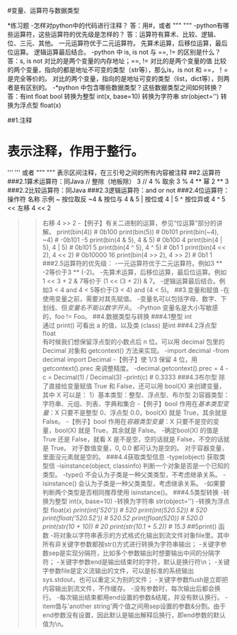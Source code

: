 #变量、运算符与数据类型

*练习题
-怎样对python中的代码进行注释？
 答：用#，或者 """ """
-python有哪些运算符，这些运算符的优先级是怎样的？
答：运算符有算术、比较、逻辑、位、三元、其他。
一元运算符优于二元运算符。
先算术运算，后移位运算，最后位运算。
逻辑运算最后结合。
-python 中 is, is not 与 ==, != 的区别是什么？
答：s, is not 对比的是两个变量的内存地址；==, != 对比的是两个变量的值
比较的两个变量，指向的都是地址不可变的类型（str等），那么is，is not 和 ==，！= 是完全等价的。
对比的两个变量，指向的是地址可变的类型（list，dict等），则两者是有区别的。
-*python 中包含哪些数据类型？这些数据类型之间如何转换？
答：有int float bool
转换为整型 int(x, base=10)
转换为字符串 str(object='')
转换为浮点型 float(x)

##1.注释
# 表示注释，作用于整行。
''' ''' 或者 """ """ 表示区间注释，在三引号之间的所有内容被注释
##2.运算符
###2.1算术运算符：同Java
//	整除（地板除）	3 // 4
  %	取余	3 % 4
  **	幂	2 ** 3
###2.2比较运算符：同Java
###2.3逻辑运算符：and or not
###2.4位运算符：
操作符	名称	     示例
~	    按位取反	  ~4
&	    按位与	    4 & 5
|	    按位或	    4 | 5
^	    按位异或   4 ^ 5
<<	  左移	    4 << 2
>>	  右移     	4 >> 2
-【例子】有关二进制的运算，参见“位运算”部分的讲解。
  print(bin(4))  # 0b100
  print(bin(5))  # 0b101
  print(bin(~4), ~4)  # -0b101 -5
  print(bin(4 & 5), 4 & 5)  # 0b100 4
  print(bin(4 | 5), 4 | 5)  # 0b101 5
  print(bin(4 ^ 5), 4 ^ 5)  # 0b1 1
  print(bin(4 << 2), 4 << 2)  # 0b10000 16
  print(bin(4 >> 2), 4 >> 2)  # 0b1 1
###2.5运算符的优先级：
-一元运算符优于二元运算符。例如3 ** -2等价于3 ** (-2)。
-先算术运算，后移位运算，最后位运算。例如 1 << 3 + 2 & 7等价于 (1 << (3 + 2)) & 7。
-逻辑运算最后结合。例如3 < 4 and 4 < 5等价于(3 < 4) and (4 < 5)。
##3.变量和赋值
-在使用变量之前，需要对其先赋值。
-变量名可以包括字母、数字、下划线、但*变量名不能以数字开头*。
-Python 变量名是大小写敏感的，foo != Foo。
##4.数据类型与转换
###4.1整型   int    
通过 print() 可看出 a 的值，以及类 (class) 是int
###4.2浮点型 float  
有时候我们想保留浮点型的小数点后 n 位。可以用 decimal 包里的 Decimal 对象和 getcontext() 方法来实现。
-import decimal
-from decimal import Decimal
-【例子】使 1/3 保留 4 位，用 getcontext().prec 来调整精度。
-decimal.getcontext().prec = 4
-c = Decimal(1) / Decimal(3)
-print(c)  # 0.3333
###4.3布尔型
除了直接给变量赋值 True 和 False，还可以用 bool(X) 来创建变量，其中 X 可以是：
1）基本类型：整型、浮点型、布尔型
2)容器类型：字符串、元组、列表、字典和集合
-【例子】bool 作用在*基本类型变量*：X 只要不是整型 0、浮点型 0.0，bool(X) 就是 True，其余就是 False。
-【例子】bool 作用在*容器类型变量*：X 只要不是空的变量，bool(X) 就是 True，其余就是 False。
-确定bool(X) 的值是 True 还是 False，就看 X 是不是空，空的话就是 False，不空的话就是 True。
对于数值变量，0, 0.0 都可认为是空的。
对于容器变量，里面没元素就是空的。
###4.4获取类型信息
-type(object) 获取类型信
-isinstance(object, classinfo) 判断一个对象是否是一个已知的类型。
-type() 不会认为子类是一种父类类型，不考虑继承关系。
-isinstance() 会认为子类是一种父类类型，考虑继承关系。
-如果要判断两个类型是否相同推荐使用 isinstance()。
###4.5类型转换
-转换为整型 int(x, base=10)
-转换为字符串 str(object='')
-转换为浮点型 float(x)
*print(int('520'))  # 520
print(int(520.52))  # 520
print(float('520.52'))  # 520.52
print(float(520))  # 520.0
print(str(10 + 10))  # 20
print(str(10.1 + 5.2))  # 15.3*
##5print() 函数
-将对象以字符串表示的方式格式化输出到流文件对象file里。其中所有非关键字参数都按str()方式进行转换为字符串输出；
-关键字参数sep是实现分隔符，比如多个参数输出时想要输出中间的分隔字符；
-关键字参数end是输出结束时的字符，默认是换行符\n；
-关键字参数file是定义流输出的文件，可以是标准的系统输出sys.stdout，也可以重定义为别的文件；
-关键字参数flush是立即把内容输出到流文件，不作缓存。
-没有参数时，每次输出后都会换行。
-每次输出结束都用end设置的参数&结尾，并没有默认换行。
-item值与'another string'两个值之间用sep设置的参数&分割。由于end参数没有设置，因此默认是输出解释后换行，即end参数的默认值为\n。
